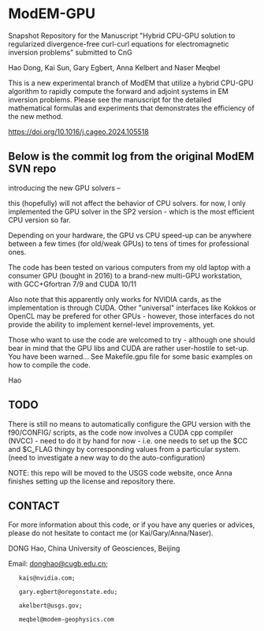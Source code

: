 # ModEM-GPU
Snapshot Repository for the Manuscript "Hybrid CPU-GPU solution to regularized divergence-free curl-curl equations for electromagnetic inversion problems" submitted to CnG

Hao Dong, Kai Sun, Gary Egbert, Anna Kelbert and Naser Meqbel 

This is a new experimental branch of ModEM that utilize a hybrid CPU-GPU algorithm to rapidly compute the forward and adjoint systems in EM inversion problems. Please see the manuscript for the detailed mathematical formulas and experiments that demonstrates the efficiency of the new method.

https://doi.org/10.1016/j.cageo.2024.105518 

## Below is the commit log from the original ModEM SVN repo

introducing the new GPU solvers – 

this (hopefully) will not affect the behavior of CPU solvers. for now, I only implemented the GPU solver in the SP2 version - which is the most efficient CPU version so far. 

Depending on your hardware, the GPU vs CPU speed-up can be anywhere between a few times (for old/weak GPUs) to tens of times for professional ones. 

The code has been tested on various computers from my old laptop with a consumer GPU (bought in 2016) to a brand-new multi-GPU workstation, with GCC+Gfortran 7/9 and CUDA 10/11

Also note that this apparently only works for NVIDIA cards, as the
implementation is through CUDA. Other "universal" interfaces like Kokkos or OpenCL may be prefered for other GPUs - however, those interfaces do not provide the ability to implement kernel-level improvements, yet. 

Those who want to use the code are welcomed to try - although one should bear in mind that the GPU libs and CUDA are rather user-hostile to set-up. You have been warned... See Makefile.gpu file for some basic examples on how to compile the code.

Hao

## TODO
There is still no means to automatically configure the GPU version with the f90/CONFIG/ scripts, as the code now involves a CUDA cpp compiler (NVCC) - need to do it by hand for now - i.e. one needs to set up the $CC and $C_FLAG thingy by corresponding values from a particular system. (need to investigate a new way to do the auto-configuration)

NOTE: this repo will be moved to the USGS code website, once Anna finishes setting up the license and repository there. 

## CONTACT
For more information about this code, or if you have any queries or advices, please do not hesitate to contact me (or Kai/Gary/Anna/Naser). 

DONG Hao, 
China University of Geosciences, Beijing

Email: donghao@cugb.edu.cn;

       kais@nvidia.com;

       gary.egbert@oregonstate.edu;
       
       akelbert@usgs.gov;
       
       meqbel@modem-geophysics.com

